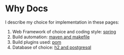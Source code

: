 # Why Docs
I describe my choice for implementation in these pages:
1. Web Framework of choice and coding style: [spring](SPRING-CODING-WHY.md)
2. Build automation: [maven and makefile](BUILD-WHY.md)
3. Build plugins used: [pom](POM-WHY.md)
4. Database of choice: [h2 and postgresql](DB-WHY.md)